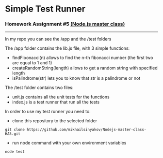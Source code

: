 # Simple Test Runner
### Homework Assignment #5 [(Node.js master class)](https://pirple.thinkific.com)
___
In my repo you can see the /app and the /test folders

The /app folder contains the lib.js file, with 3 simple functions:
- findFibonacci(n) allows to find the n-th fibonacci number (the first two are equal to 1 and 1)
- createRandomString(length) allows to get a random string with specified length
- isPalindrome(str) lets you to know that str is a palindrome or not

The /test folder contains two files:
- unit.js contains all the unit tests for the functions
- index.js is a test runner that run all the tests

In order to use my test runner you need to:
- clone this repository to the selected folder
 ~~~
git clone https://github.com/mikhailsinyakov/Nodejs-master-class-HA5.git
 ~~~
- run node command with your own environment variables
~~~
node test
~~~